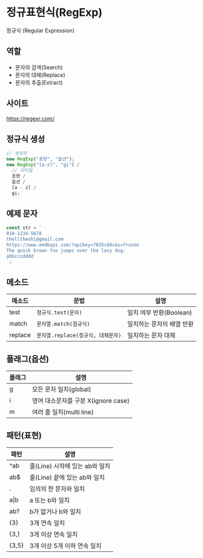 # 정규표현식(RegExp)

정규식 (Regular Expression)

## 역할

- 문자의 검색(Search)
- 문자의 대체(Replace)
- 문자의 추출(Extract)

## 사이트

https://regexr.com/

## 정규식 생성

```js
// 생성자
new RegExp("표현", "옵션");
new RegExp("[a-z]", "gi") /
  // 리터럴
  포현 /
  옵션 /
  [a - z] /
  gi;
```

## 예제 문자

```js
const str = `
010-1234-5678
thelltheohi@gmail.com
https://www.omdbapi.com/?apikey=7035c60c&s=frozen
The quick brown fox jumps over the lazy dog.
abbcccdddd
`;
```

## 메소드

| 메소드  | 문법                               | 설명                      |
| ------- | ---------------------------------- | ------------------------- |
| test    | `정규식.test(문자)`                | 일치 여부 반환(Boolean)   |
| match   | `문자열.match(정규식)`             | 일치하는 문자의 배열 반환 |
| replace | `문자열.replace(정규식, 대체문자)` | 일치하는 문자 대체        |

## 플래그(옵션)

| 플래그 | 설명                                |
| ------ | ----------------------------------- |
| g      | 모든 문자 일치(global)              |
| i      | 영어 대소문자를 구분 X(ignore case) |
| m      | 여러 줄 일치(multi line)            |

## 패턴(표현)

| 패턴       | 설명                           |
| ---------- | ------------------------------ |
| ^ab        | 줄(Line) 시작에 있는 ab와 일치 |
| ab$        | 줄(Line) 끝에 있는 ab와 일치   |
| .          | 임의의 한 문자와 일치          |
| a&verbar;b | a 또는 b와 일치                |
| ab?        | b가 없거나 b와 일치            |
| {3}        | 3개 연속 일치                  |
| {3,}       | 3개 이상 연속 일치             |
| {3,5}      | 3개 이상 5개 이하 연속 일치    |
